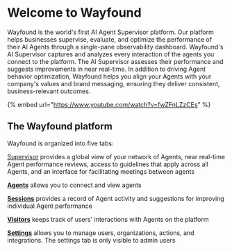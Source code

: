 # Welcome to Wayfound

Wayfound is the world's first AI Agent Supervisor platform. Our platform helps businesses supervise, evaluate, and optimize the performance of their AI Agents through a single-pane observability dashboard. Wayfound's AI Supervisor captures and analyzes every interaction of the agents you connect to the platform. The AI Supervisor assesses their performance and suggests improvements in near real-time. In addition to driving Agent behavior optimization, Wayfound helps you align your Agents with your company's values and brand messaging, ensuring they deliver consistent, business-relevant outcomes.

{% embed url="https://www.youtube.com/watch?v=fwZFnLZzCEs" %}



## The Wayfound platform

Wayfound is organized into five tabs:

[Supervisor](broken-reference) provides a global view of your network of Agents, near real-time Agent performance reviews, access to guidelines that apply across all Agents, and an interface for facilitating meetings between agents&#x20;

[**Agents**](broken-reference) allows you to connect and view agents

[**Sessions**](broken-reference) provides a record of Agent activity and suggestions for improving individual Agent performance

[**Visitors**](visitors.md) keeps track of users' interactions with Agents on the platform

[**Settings**](broken-reference) allows you to manage users, organizations, actions, and integrations. The settings tab is only visible to admin users
